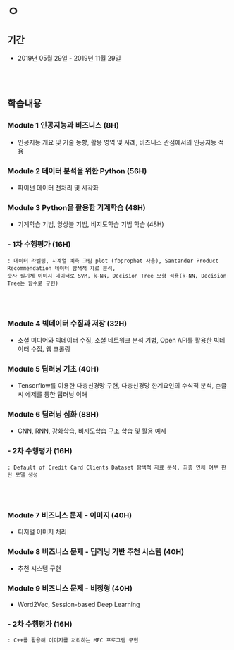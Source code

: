 # ㅇ


## 기간 
- 2019년 05월 29일 - 2019년 11월 29일 

<br><br>
## 학습내용
### Module 1 인공지능과 비즈니스 (8H)
- 인공지능 개요 및 기술 동향, 활용 영역 및 사례, 비즈니스 관점에서의 인공지능 적용

### Module 2 데이터 분석을 위한 Python (56H)
- 파이썬 데이터 전처리 및 시각화

### Module 3 Python을 활용한 기계학습 (48H)
- 기계학습 기법, 앙상블 기법, 비지도학습 기법 학습 (48H)

### - 1차 수행평가 (16H) 
    : 데이터 라벨링, 시계열 예측 그림 plot (fbprophet 사용), Santander Product Recommendation 데이터 탐색적 자료 분석, 
    숫자 필기체 이미지 데이터로 SVM, k-NN, Decision Tree 모형 적용(k-NN, Decision Tree는 함수로 구현)
<br></br>
### Module 4 빅데이터 수집과 저장 (32H)
- 소셜 미디어와 빅데이터 수집, 소셜 네트워크 분석 기법, Open API를 활용한 빅데이터 수집, 웹 크롤링

### Module 5 딥러닝 기초 (40H)
- Tensorflow를 이용한 다층신경망 구현, 다층신경망 한계요인의 수식적 분석, 손글씨 예제를 통한 딥러닝 이해

### Module 6 딥러닝 심화 (88H)
- CNN, RNN, 강화학습, 비지도학습 구조 학습 및 활용 예제

### - 2차 수행평가 (16H) 
    : Default of Credit Card Clients Dataset 탐색적 자료 분석, 최종 연체 여부 판단 모델 생성
<br></br>
### Module 7 비즈니스 문제 - 이미지 (40H)
- 디지털 이미지 처리

### Module 8 비즈니스 문제 - 딥러닝 기반 추천 시스템 (40H)
- 추천 시스템 구현

### Module 9 비즈니스 문제 - 비정형 (40H)
- Word2Vec, Session-based Deep Learning

### - 2차 수행평가 (16H) 
    : C++를 활용해 이미지를 처리하는 MFC 프로그램 구현
